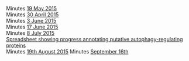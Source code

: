 Minutes [19 May 2015](https://docs.google.com/document/d/1FH9rZ3eeO2Q89W8EUb0cwhAJEVBGz0lFZVVsrrojRLY/edit#heading=h.v53tzmi1xhd1)   
Minutes [30 April 2015](https://docs.google.com/document/d/113v3DE2U4bhRTxxwsohI5d9xBVbfObBgaIzq6iWSjkU/edit#heading=h.v53tzmi1xhd1)  
Minutes [3 June 2015](https://docs.google.com/document/d/1W7RbJUch6cr1pR-gcuZxYbIZdJfK3xCq0hzDeAChDEw/edit#heading=h.v53tzmi1xhd1)  
Minutes [17 June 2015](https://docs.google.com/document/d/1_OvECbHS8HnJEaK3iQ-VRQPOgNxlgnAIGuj5YdjC0RI/edit#heading=h.v53tzmi1xhd1)  
Minutes [8 July 2015](https://docs.google.com/document/d/10vkLY-dV-oiBGVYr8hSF7q4dlowtzKUzeFC0zZbVATE/edit#)  
[Spreadsheet showing progress annotating putative autophagy-regulating proteins](https://docs.google.com/spreadsheets/d/19gP5D77B8eW2zhlFMgGFMlb7_Cu9hthrXEkYtzbXpks/edit#gid=0)  
Minutes [19th August 2015](https://docs.google.com/document/d/1V_EqJdF6zFNHQgIiDRL2s5mCfWUuRxdj2aucYqMPb0Q/edit#heading=h.v53tzmi1xhd1)
Minutes [September 16th](https://docs.google.com/document/d/1aUKM6_1OPI-1eS0d7KX3y2DHXPcLNGCgPBVk5jcPQkQ/edit#heading=h.dbup7kx5oaex)  

